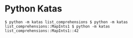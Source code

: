 # Python Katas


``
$ python -m katas list_comprehensions
$ python -m katas list_comprehensions::MapInts1
$ python -m katas list_comprehensions::MapInts1::42
``
